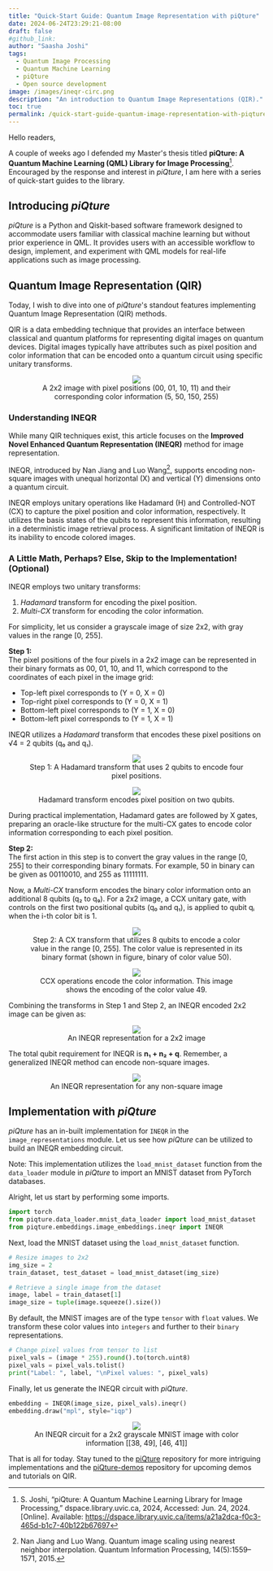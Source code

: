 ```yaml
---
title: "Quick-Start Guide: Quantum Image Representation with piQture"
date: 2024-06-24T23:29:21-08:00
draft: false
#github_link: 
author: "Saasha Joshi"
tags:
  - Quantum Image Processing
  - Quantum Machine Learning
  - piQture
  - Open source development
image: /images/ineqr-circ.png
description: "An introduction to Quantum Image Representations (QIR)."
toc: true
permalink: /quick-start-guide-quantum-image-representation-with-piqture/
---
```


Hello readers,

A couple of weeks ago I defended my Master's thesis titled **piQture: A Quantum Machine Learning (QML) Library for Image Processing**[^1]. Encouraged by the response and interest in *piQture*, I am here with a series of quick-start guides to the library.

## Introducing *piQture*

*piQture* is a Python and Qiskit-based software framework designed to accommodate users familiar with classical machine learning but without prior experience in QML. It provides users with an accessible workflow to design, implement, and experiment with QML models for real-life applications such as image processing.

## Quantum Image Representation (QIR)

Today, I wish to dive into one of *piQture*'s standout features implementing Quantum Image Representation (QIR) methods.

QIR is a data embedding technique that provides an interface between classical and quantum platforms for representing digital images on quantum devices. Digital images typically have attributes such as pixel position and color information that can be encoded onto a quantum circuit using specific unitary transforms.

<center>
<figure>
    <img src="/images/2x2%20image.png">
    <figcaption>A 2x2 image with pixel positions (00, 01, 10, 11) and their corresponding color information (5, 50, 150, 255)</figcaption>
</figure>
</center>

### Understanding INEQR

While many QIR techniques exist, this article focuses on the **Improved Novel Enhanced Quantum Representation (INEQR)** method for image representation.

INEQR, introduced by Nan Jiang and Luo Wang[^2], supports encoding non-square images with unequal horizontal (X) and vertical (Y) dimensions onto a quantum circuit.

INEQR employs unitary operations like Hadamard (H) and Controlled-NOT (CX) to capture the pixel position and color information, respectively. It utilizes the basis states of the qubits to represent this information, resulting in a deterministic image retrieval process. A significant limitation of INEQR is its inability to encode colored images.

### A Little Math, Perhaps? Else, Skip to the Implementation! (Optional)

INEQR employs two unitary transforms:

1. *Hadamard* transform for encoding the pixel position.
2. *Multi-CX* transform for encoding the color information.

For simplicity, let us consider a grayscale image of size 2x2, with gray values in the range [0, 255].

**Step 1:**  
The pixel positions of the four pixels in a 2x2 image can be represented in their binary formats as 00, 01, 10, and 11, which correspond to the coordinates of each pixel in the image grid:
- Top-left pixel corresponds to (Y = 0, X = 0)
- Top-right pixel corresponds to (Y = 0, X = 1)
- Bottom-left pixel corresponds to (Y = 1, X = 0)
- Bottom-left pixel corresponds to (Y = 1, X = 1)

INEQR utilizes a *Hadamard* transform that encodes these pixel positions on √4 = 2 qubits (q₀ and q₁). 

<center>
<figure>
    <img src="/images/hadamard-trans.png">
    <figcaption>Step 1: A Hadamard transform that uses 2 qubits to encode four pixel positions.</figcaption>
</figure>
</center>

<center>
<figure>
    <img src="/images/hadamard-circ.png">
    <figcaption>Hadamard transform encodes pixel position on two qubits.</figcaption>
</figure>
</center>

During practical implementation, Hadamard gates are followed by X gates, preparing an oracle-like structure for the multi-CX gates to encode color information corresponding to each pixel position.

**Step 2:**  
The first action in this step is to convert the gray values in the range [0, 255] to their corresponding binary formats. For example, 50 in binary can be given as 00110010, and 255 as 11111111.

Now, a *Multi-CX* transform encodes the binary color information onto an additional 8 qubits (q₂ to q₉). For a 2x2 image, a CCX unitary gate, with controls on the first two positional qubits (q₀ and q₁), is applied to qubit qᵢ when the i-th color bit is 1.

<center>
<figure>
    <img src="/images/cx-trans.png">
    <figcaption>Step 2: A CX transform that utilizes 8 qubits to encode a color value in the range [0, 255]. The color value is represented in its binary format (shown in figure, binary of color value 50).</figcaption>
</figure>
</center>

<center>
<figure>
    <img src="/images/cx-circ.png">
    <figcaption>CCX operations encode the color information. This image shows the encoding of the color value 49.</figcaption>
</figure>
</center>

Combining the transforms in Step 1 and Step 2, an INEQR encoded 2x2 image can be given as:

<center>
<figure>
    <img src="/images/final-ineqr.png">
    <figcaption>An INEQR representation for a 2x2 image</figcaption>
</figure>
</center>

The total qubit requirement for INEQR is **n₁ + n₂ + q**. Remember, a generalized INEQR method can encode non-square images.

<center>
<figure>
    <img src="/images/general-ineqr.png">
    <figcaption>An INEQR representation for any non-square image</figcaption>
</figure>
</center>

## Implementation with *piQture*

*piQture* has an in-built implementation for `INEQR` in the `image_representations` module. Let us see how *piQture* can be utilized to build an INEQR embedding circuit.

Note: This implementation utilizes the `load_mnist_dataset` function from the `data_loader` module in *piQture* to import an MNIST dataset from PyTorch databases.

Alright, let us start by performing some imports.

```python
import torch
from piqture.data_loader.mnist_data_loader import load_mnist_dataset
from piqture.embeddings.image_embeddings.ineqr import INEQR
```

Next, load the MNIST dataset using the `load_mnist_dataset` function.

```python
# Resize images to 2x2
img_size = 2
train_dataset, test_dataset = load_mnist_dataset(img_size)

# Retrieve a single image from the dataset
image, label = train_dataset[1]
image_size = tuple(image.squeeze().size())
```

By default, the MNIST images are of the type `tensor` with `float` values. We transform these color values into `integers` and further to their `binary` representations.

```python
# Change pixel values from tensor to list
pixel_vals = (image * 255).round().to(torch.uint8)
pixel_vals = pixel_vals.tolist()
print("Label: ", label, "\nPixel values: ", pixel_vals)
```

Finally, let us generate the INEQR circuit with *piQture*.

```python
embedding = INEQR(image_size, pixel_vals).ineqr()
embedding.draw("mpl", style="iqp")
```

<center>
<figure>
    <img src="/images/ineqr-circ.png">
    <figcaption>An INEQR circuit for a 2x2 grayscale MNIST image with color information [[38, 49], [46, 41]]</figcaption>
</figure>
</center>

That is all for today. Stay tuned to the [piQture](https://github.com/SaashaJoshi/piQture) repository for more intriguing implementations and the [piQture-demos](https://github.com/SaashaJoshi/piQture-demos) repository for upcoming demos and tutorials on QIR.


[^1]: S. Joshi, “piQture: A Quantum Machine Learning Library for Image Processing,” dspace.library.uvic.ca, 2024, Accessed: Jun. 24, 2024. [Online]. Available: https://dspace.library.uvic.ca/items/a21a2dca-f0c3-465d-b1c7-40b122b67697

[^2]: Nan Jiang and Luo Wang. Quantum image scaling using nearest neighbor interpolation. Quantum Information Processing, 14(5):1559–1571, 2015.